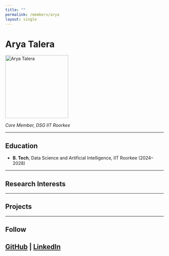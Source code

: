 ```yaml
---
title: ""
permalink: /members/arya
layout: single
---
```




# Arya Talera


<img src="{{ site.baseurl }}/assets/images/members/y25/arya.jpg" width="200" height="200" alt="Arya Talera">


*Core Member, DSG IIT Roorkee*

---

## Education  
- **B. Tech**, Data Science and Artificial Intelligence, IIT Roorkee (2024–2028)
---

## Research Interests  


---

## Projects  



---

## Follow
[GitHub](https://github.com/AryaTalera) | [LinkedIn](https://in.linkedin.com/in/arya-talera-90ab34313) 
---